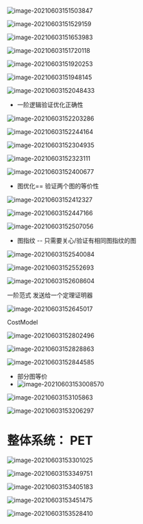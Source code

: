 ![image-20210603151503847](6-3-automatic-discovery-optimization.assets/image-20210603151503847.png)

![image-20210603151529159](6-3-automatic-discovery-optimization.assets/image-20210603151529159.png)

![image-20210603151653983](6-3-automatic-discovery-optimization.assets/image-20210603151653983.png)

![image-20210603151720118](6-3-automatic-discovery-optimization.assets/image-20210603151720118.png)

![image-20210603151920253](6-3-automatic-discovery-optimization.assets/image-20210603151920253.png)

![image-20210603151948145](6-3-automatic-discovery-optimization.assets/image-20210603151948145.png)

![image-20210603152048433](6-3-automatic-discovery-optimization.assets/image-20210603152048433.png)

-   一阶逻辑验证优化正确性

![image-20210603152203286](6-3-automatic-discovery-optimization.assets/image-20210603152203286.png)

![image-20210603152244164](6-3-automatic-discovery-optimization.assets/image-20210603152244164.png)

![image-20210603152304935](6-3-automatic-discovery-optimization.assets/image-20210603152304935.png)

![image-20210603152323111](6-3-automatic-discovery-optimization.assets/image-20210603152323111.png)

![image-20210603152400677](6-3-automatic-discovery-optimization.assets/image-20210603152400677.png)

-   图优化== 验证两个图的等价性

![image-20210603152412327](6-3-automatic-discovery-optimization.assets/image-20210603152412327.png)

![image-20210603152447166](6-3-automatic-discovery-optimization.assets/image-20210603152447166.png)

![image-20210603152507056](6-3-automatic-discovery-optimization.assets/image-20210603152507056.png)

-   图指纹 -- 只需要关心/验证有相同图指纹的图

![image-20210603152540084](6-3-automatic-discovery-optimization.assets/image-20210603152540084.png)

![image-20210603152552693](6-3-automatic-discovery-optimization.assets/image-20210603152552693.png)

![image-20210603152608604](6-3-automatic-discovery-optimization.assets/image-20210603152608604.png)

一阶范式 发送给一个定理证明器

![image-20210603152645017](6-3-automatic-discovery-optimization.assets/image-20210603152645017.png)

CostModel

![image-20210603152802496](6-3-automatic-discovery-optimization.assets/image-20210603152802496.png)

![image-20210603152828863](6-3-automatic-discovery-optimization.assets/image-20210603152828863.png)

![image-20210603152844585](6-3-automatic-discovery-optimization.assets/image-20210603152844585.png)



-   部分图等价
-   ![image-20210603153008570](6-3-automatic-discovery-optimization.assets/image-20210603153008570.png)

![image-20210603153105863](6-3-automatic-discovery-optimization.assets/image-20210603153105863.png)

![image-20210603153206297](6-3-automatic-discovery-optimization.assets/image-20210603153206297.png)

# 整体系统： PET

![image-20210603153301025](6-3-automatic-discovery-optimization.assets/image-20210603153301025.png)

![image-20210603153349751](6-3-automatic-discovery-optimization.assets/image-20210603153349751.png)

![image-20210603153405183](6-3-automatic-discovery-optimization.assets/image-20210603153405183.png)

![image-20210603153451475](6-3-automatic-discovery-optimization.assets/image-20210603153451475.png)

![image-20210603153528410](6-3-automatic-discovery-optimization.assets/image-20210603153528410.png)